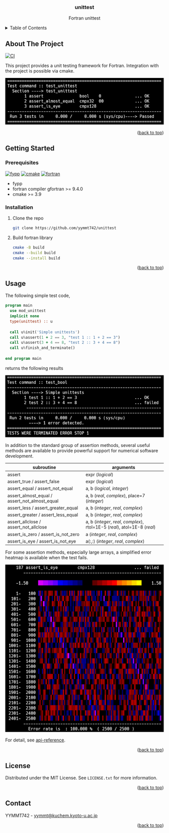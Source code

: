 <a name="readme-top"></a>

<!-- PROJECT LOGO -->
<br />
<div align="center">
<h3 align="center">unittest</h3>
  <p align="center">
    Fortran unittest
  </p>
</div>

<!-- TABLE OF CONTENTS -->
<details>
  <summary>Table of Contents</summary>
  <ol>
    <li>
      <a href="#about-the-project">About The Project</a>
    </li>
    <li>
      <a href="#getting-started">Getting Started</a>
      <ul>
        <li><a href="#prerequisites">Prerequisites</a></li>
        <li><a href="#installation">Installation</a></li>
      </ul>
    </li>
    <li><a href="#usage">Usage</a></li>
    <li><a href="#license">License</a></li>
    <li><a href="#contact">Contact</a></li>
  </ol>
</details>

## About The Project

[![CI](https://github.com/yymmt742/unittest/actions/workflows/ci.yml/badge.svg)]()

This project provides a unit testing framework for Fortran.
Integration with the project is possible via cmake.

[![Screen Shot][product-screenshot1]]()

<p align="right">(<a href="#readme-top">back to top</a>)</p>

<!-- GETTING STARTED -->
## Getting Started
### Prerequisites

[![fypp][fypp]][fypp-url]
[![cmake][cmake]][cmake-url]
[![fortran][fortran-shield]][fortran-url]

* fypp
* fortran compiler
  gfortran >= 9.4.0
* cmake >= 3.9

### Installation

1. Clone the repo
   ```sh
   git clone https://github.com/yymmt742/unittest
   ```
2. Build fortran library
   ```sh
   cmake -B build
   cmake --build build
   cmake --install build
   ```

<p align="right">(<a href="#readme-top">back to top</a>)</p>

<!-- USAGE EXAMPLES -->
## Usage

The following simple test code,

```f90
program main
  use mod_unittest
  implicit none
  type(unittest) :: u

  call u%init('Simple unittests')
  call u%assert(1 + 2 == 3, "test 1 :: 1 + 2 == 3")
  call u%assert(3 + 4 == 8, "test 2 :: 3 + 4 == 8")
  call u%finish_and_terminate()

end program main
```
returns the following results

[![Screen Shot][product-screenshot0]]()

In addition to the standard group of assertion methods,
several useful methods are available to provide powerful support for numerical software development.

| subroutine                                    | arguments                                                      |
| --------------------                          | -------------------------------------------------------------- |
| assert                                        | expr (*logical*)                                               |
| assert_true / assert_false                    | expr (*logical*)                                               |
| assert_equal / assert_not_equal               | a, b (*logical*, *integer*)                                    |
| assert_almost_equal / assert_not_almost_equal | a, b (*real*, *complex*), place=7 (*integer*)                  |
| assert_less / assert_greater_equal            | a, b (*integer*, *real*, *complex*)                            |
| assert_greater / assert_less_equal            | a, b (*integer*, *real*, *complex*)                            |
| assert_allclose / assert_not_allclose         | a, b (*integer*, *real*, *complex*), rtol=1E-5 (*real*),  atol=1E-8 (*real*) |
| assert_is_zero / assert_is_not_zero           | a (*integer*, *real*, *complex*)                               |
| assert_is_eye / assert_is_not_eye             | a(:,:) (*integer*, *real*, *complex*)                          |

For some assertion methods, especially large arrays,
a simplified error heatmap is available when the test fails.

[![Screen Shot][product-screenshot2]]()

For detail, see [api-reference](https://yymmt742.github.io/unittest).

<p align="right">(<a href="#readme-top">back to top</a>)</p>

<!-- LICENSE -->
## License

Distributed under the MIT License. See `LICENSE.txt` for more information.

<p align="right">(<a href="#readme-top">back to top</a>)</p>

<!-- CONTACT -->
## Contact

YYMMT742 - yymmt@kuchem.kyoto-u.ac.jp

<p align="right">(<a href="#readme-top">back to top</a>)</p>

<!-- MARKDOWN LINKS & IMAGES -->
[product-screenshot0]: assets/snap_00.png
[product-screenshot1]: assets/snap_01.png
[product-screenshot2]: assets/snap_02.png
[fypp]: https://img.shields.io/badge/fypp-064F8C?style=for-the-badge
[fypp-url]: https://fypp.readthedocs.io/en/stable/index.html
[cmake]: https://img.shields.io/badge/Cmake-064F8C?style=for-the-badge&logo=cmake&logoColor=EEEEEE
[cmake-url]: https://cmake.org/
[fortran-shield]: https://img.shields.io/badge/Fortran-734F96?style=for-the-badge&logo=fortran&logoColor=FFFFFF
[fortran-url]: https://fortran-lang.org/

